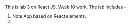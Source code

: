 This is lab 3 on React JS. Week 10 work. 
The lab includes -
1. Note App based on React elements.
2. 